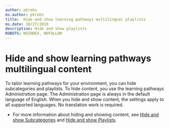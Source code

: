 ```yaml
---
author: pkrebs
ms.author: pkrebs
title:  Hide and show learning pathways multilingual playlists
ms.date: 10/27/2019
description: Hide and show playlists
ROBOTS: NOINDEX, NOFOLLOW
---
```


# Hide and show learning pathways multilingual content 

To tailor learning pathways for your environment, you can hide subcategories and playlists. To hide content, you use the learning pathways Administration page. The Administration page is always in the default language of English. When you hide and show content, the settings apply to all supported languages. No translation work is required. 

- For more information about hiding and showing content, see [Hide and show Subcategories](customhideshowsub.md) and [Hide and show Playlists](customhideshowplaylists.md). 



